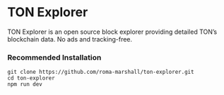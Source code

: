 # TON Explorer

TON Explorer is an open source block explorer providing detailed TON’s blockchain data. No ads and tracking-free.

### Recommended Installation

```
git clone https://github.com/roma-marshall/ton-explorer.git
cd ton-explorer
npm run dev
```
